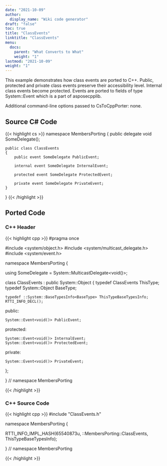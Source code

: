 ```yaml
---
date: "2021-10-09"
author:
  display_name: "Wiki code generator"
draft: "false"
toc: true
title: "ClassEvents"
linktitle: "ClassEvents"
menu:
  docs:
    parent: "What Converts to What"
    weight: "1"
lastmod: "2021-10-09"
weight: "1"
---
```


This example demonstrates how class events are ported to C++. Public, protected and private class events preserve their accessibility level. Internal class events become protected. Events are ported to fields of type System::Event<T> which is a part of asposecpplib.

Additional command-line options passed to CsToCppPorter: none.

## Source C# Code ##

{{< highlight cs >}}
namespace MembersPorting
{
    public delegate void SomeDelegate();

    public class ClassEvents
    {
        public event SomeDelegate PublicEvent;

        internal event SomeDelegate InternalEvent;

        protected event SomeDelegate ProtectedEvent;

        private event SomeDelegate PrivateEvent;
    }
}
{{< /highlight >}}

## Ported Code ##

### C++ Header ###

{{< highlight cpp >}}
#pragma once

#include <system/object.h>
#include <system/multicast_delegate.h>
#include <system/event.h>

namespace MembersPorting {

using SomeDelegate = System::MulticastDelegate<void()>;

class ClassEvents : public System::Object
{
    typedef ClassEvents ThisType;
    typedef System::Object BaseType;
    
    typedef ::System::BaseTypesInfo<BaseType> ThisTypeBaseTypesInfo;
    RTTI_INFO_DECL();
    
public:

    System::Event<void()> PublicEvent;
    
protected:

    System::Event<void()> InternalEvent;
    System::Event<void()> ProtectedEvent;
    
private:

    System::Event<void()> PrivateEvent;
    
};

} // namespace MembersPorting



{{< /highlight >}}

### C++ Source Code ###

{{< highlight cpp >}}
#include "ClassEvents.h"

namespace MembersPorting {

RTTI_INFO_IMPL_HASH(65540873u, ::MembersPorting::ClassEvents, ThisTypeBaseTypesInfo);

} // namespace MembersPorting

{{< /highlight >}}
